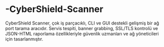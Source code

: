 # -CyberShield-Scanner
CyberShield Scanner, çok iş parçacıklı, CLI ve GUI destekli gelişmiş bir ağ port tarama aracıdır. Servis tespiti, banner grabbing, SSL/TLS kontrolü ve JSON-HTML raporlama özellikleriyle güvenlik uzmanları ve ağ yöneticileri için tasarlanmıştır.
